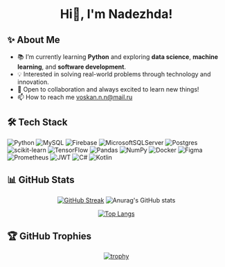 <h1 align="center">Hi👋, I'm Nadezhda!</h1>

## ✨ About Me
* 📚 I’m currently learning **Python** and exploring **data science**, **machine learning**, and **software development**.
* 💡 Interested in solving real-world problems through technology and innovation.
* 🎯 Open to collaboration and always excited to learn new things!
* 📫 How to reach me voskan.n.n@mail.ru

## 🛠 Tech Stack

![Python](https://img.shields.io/badge/python-3670A0?style=for-the-badge&logo=python&logoColor=ffdd54) ![MySQL](https://img.shields.io/badge/mysql-4479A1.svg?style=for-the-badge&logo=mysql&logoColor=white) ![Firebase](https://img.shields.io/badge/firebase-a08021?style=for-the-badge&logo=firebase&logoColor=ffcd34) ![MicrosoftSQLServer](https://img.shields.io/badge/Microsoft%20SQL%20Server-CC2927?style=for-the-badge&logo=microsoft%20sql%20server&logoColor=white) ![Postgres](https://img.shields.io/badge/postgres-%23316192.svg?style=for-the-badge&logo=postgresql&logoColor=white) ![scikit-learn](https://img.shields.io/badge/scikit--learn-%23F7931E.svg?style=for-the-badge&logo=scikit-learn&logoColor=white) ![TensorFlow](https://img.shields.io/badge/TensorFlow-%23FF6F00.svg?style=for-the-badge&logo=TensorFlow&logoColor=white) ![Pandas](https://img.shields.io/badge/pandas-%23150458.svg?style=for-the-badge&logo=pandas&logoColor=white) ![NumPy](https://img.shields.io/badge/numpy-%23013243.svg?style=for-the-badge&logo=numpy&logoColor=white) ![Docker](https://img.shields.io/badge/docker-%230db7ed.svg?style=for-the-badge&logo=docker&logoColor=white) ![Figma](https://img.shields.io/badge/figma-%23F24E1E.svg?style=for-the-badge&logo=figma&logoColor=white) ![Prometheus](https://img.shields.io/badge/Prometheus-E6522C?style=for-the-badge&logo=Prometheus&logoColor=white) ![JWT](https://img.shields.io/badge/JWT-black?style=for-the-badge&logo=JSON%20web%20tokens) ![C#](https://img.shields.io/badge/c%23-%23239120.svg?style=for-the-badge&logo=csharp&logoColor=white) ![Kotlin](https://img.shields.io/badge/kotlin-%237F52FF.svg?style=for-the-badge&logo=kotlin&logoColor=white)

## 📊 GitHub Stats

<div align="center">

[![GitHub Streak](https://streak-stats.demolab.com/?user=NadezhdaVoskan)](https://git.io/streak-stats) ![Anurag's GitHub stats](https://github-readme-stats.vercel.app/api?username=NadezhdaVoskan&show_icons=true&theme=transparent&title_color=fb6f92&text_color=0096c7&rank_icon=github)


  
[![Top Langs](https://github-readme-stats.vercel.app/api/top-langs/?username=NadezhdaVoskan&layout=pie&title_color=fb6f92&text_color=0096c7)](https://github.com/anuraghazra/github-readme-stats)

</div>


## 🏆 GitHub Trophies
<div align="center">
  
[![trophy](https://github-profile-trophy.vercel.app/?username=NadezhdaVoskan&theme=flat&no-bg=true)](https://github.com/ryo-ma/github-profile-trophy)

</div>
